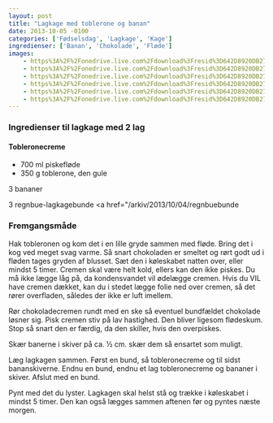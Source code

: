 ```yaml
---
layout: post
title: "Lagkage med toblerone og banan"
date: 2013-10-05 -0100
categories: ['Fødselsdag', 'Lagkage', 'Kage']
ingredienser: ['Banan', 'Chokolade', 'Fløde']
images:
    - https%3A%2F%2Fonedrive.live.com%2Fdownload%3Fresid%3D642D8920DB2784EE!126071
    - https%3A%2F%2Fonedrive.live.com%2Fdownload%3Fresid%3D642D8920DB2784EE!126075
    - https%3A%2F%2Fonedrive.live.com%2Fdownload%3Fresid%3D642D8920DB2784EE!126073
    - https%3A%2F%2Fonedrive.live.com%2Fdownload%3Fresid%3D642D8920DB2784EE!126076
    - https%3A%2F%2Fonedrive.live.com%2Fdownload%3Fresid%3D642D8920DB2784EE!126078
    - https%3A%2F%2Fonedrive.live.com%2Fdownload%3Fresid%3D642D8920DB2784EE!126077
---
```


### Ingredienser til lagkage med 2 lag

#### Tobleronecreme
-   700 ml piskefløde
-   350 g toblerone, den gule

3 bananer

3 regnbue-lagkagebunde <a href="/arkiv/2013/10/04/regnbuebunde</a>

### Fremgangsmåde
Hak tobleronen og kom  det i en lille gryde sammen med fløde. Bring det i kog ved meget svag varme. Så snart chokoladen er smeltet og rørt godt ud i fløden tages gryden af blusset. Sæt den i køleskabet natten over, eller mindst 5 timer. Cremen skal være helt kold, ellers kan den ikke piskes. Du må ikke lægge låg på, da kondensvandet vil ødelægge cremen. Hvis du VIL have cremen dækket, kan du i stedet lægge folie ned over cremen, så det rører overfladen, således der ikke er luft imellem.

Rør chokoladecremen rundt med en ske så eventuel bundfældet chokolade løsner sig. Pisk cremen stiv på lav hastighed. Den bliver ligesom flødeskum. Stop så snart den er færdig, da den skiller, hvis den overpiskes.

Skær banerne i skiver på ca. ½ cm. skær dem så ensartet som muligt.

Læg lagkagen sammen. Først en bund, så tobleronecreme og til sidst bananskiverne. Endnu en bund, endnu et lag tobleronecreme og bananer i skiver. Afslut med en bund.

Pynt med det du lyster. Lagkagen skal helst stå og trække i køleskabet i mindst 5 timer. Den kan også lægges sammen aftenen før og pyntes næste morgen.
